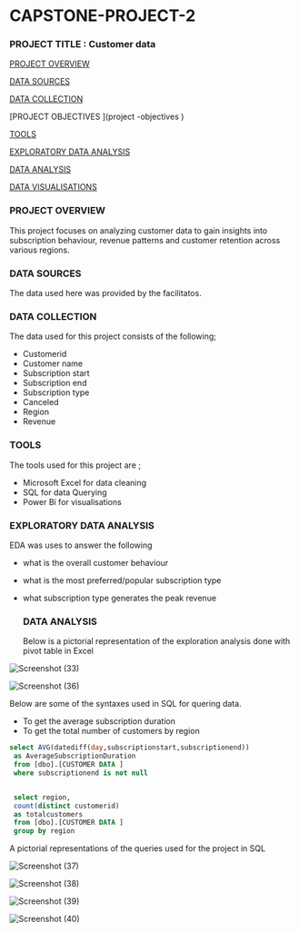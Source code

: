 # CAPSTONE-PROJECT-2

### PROJECT TITLE : Customer data 
[PROJECT OVERVIEW](#project-overview)

[DATA SOURCES](#data-sources)

[DATA COLLECTION ](#data-collection)

[PROJECT OBJECTIVES ](project -objectives )

[TOOLS](#tools)

[EXPLORATORY DATA ANALYSIS ](exploratory-data-analysis)

[DATA ANALYSIS ](data-analysis )

[DATA VISUALISATIONS ](#data-visualisations )


### PROJECT OVERVIEW 

This project focuses on analyzing customer data to gain insights into subscription behaviour, revenue patterns and customer retention across various regions.

### DATA SOURCES    
The data used here was provided by the facilitatos.

### DATA COLLECTION 
The data used for this project consists of the following;
- Customerid 
- Customer name
- Subscription start 
- Subscription end
- Subscription type
- Canceled
- Region
- Revenue

### TOOLS
The tools used for this project are ;
- Microsoft Excel for data cleaning 
- SQL for data Querying
- Power Bi for visualisations  


### EXPLORATORY DATA ANALYSIS 
EDA was uses to answer the following 
- what is the overall customer behaviour
- what is the most preferred/popular subscription type
- what subscription type generates the peak revenue

  ### DATA ANALYSIS
  Below is a pictorial representation of the exploration analysis done with pivot table in Excel

 ![Screenshot (33)](https://github.com/user-attachments/assets/5c2e5a6e-08ea-4890-bd78-10fa657a9bc4)
  
![Screenshot (36)](https://github.com/user-attachments/assets/56d38afc-9174-4ae0-b89e-ab467931a663)

Below are some of the syntaxes used in SQL for quering data. 
- To get the average subscription duration 
- To get the total number of customers by region
 
```sQL
select AVG(datediff(day,subscriptionstart,subscriptionend))
 as AverageSubscriptionDuration
 from [dbo].[CUSTOMER DATA ]
 where subscriptionend is not null


 select region,
 count(distinct customerid)
 as totalcustomers
 from [dbo].[CUSTOMER DATA ]
 group by region
```

 

A pictorial representations of the queries used for the project in SQL


![Screenshot (37)](https://github.com/user-attachments/assets/5b50cdf2-7430-4248-bc95-d97dec1d515f)


![Screenshot (38)](https://github.com/user-attachments/assets/127007fe-374f-41a1-babe-b9a67aab0acd)


![Screenshot (39)](https://github.com/user-attachments/assets/8b1034f7-4214-4ca8-884d-aea824958809)


![Screenshot (40)](https://github.com/user-attachments/assets/7fc9085b-ea4a-42af-a551-44c49fbda6a8)

